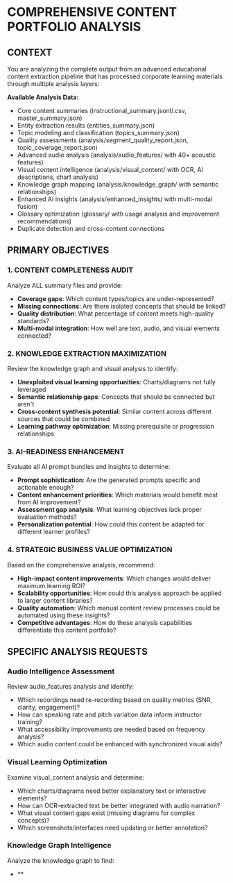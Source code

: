# COMPREHENSIVE CONTENT PORTFOLIO ANALYSIS

## CONTEXT

You are analyzing the complete output from an advanced educational content extraction pipeline that has processed corporate learning materials through multiple analysis layers:

**Available Analysis Data:**

- Core content summaries (instructional_summary.jsonl/.csv, master_summary.json)
- Entity extraction results (entities_summary.json)
- Topic modeling and classification (topics_summary.json)
- Quality assessments (analysis/segment_quality_report.json, topic_coverage_report.json)
- Advanced audio analysis (analysis/audio_features/ with 40+ acoustic features)
- Visual content intelligence (analysis/visual_content/ with OCR, AI descriptions, chart analysis)
- Knowledge graph mapping (analysis/knowledge_graph/ with semantic relationships)
- Enhanced AI insights (analysis/enhanced_insights/ with multi-modal fusion)
- Glossary optimization (glossary/ with usage analysis and improvement recommendations)
- Duplicate detection and cross-content connections

## PRIMARY OBJECTIVES

### 1. **CONTENT COMPLETENESS AUDIT**

Analyze ALL summary files and provide:

- **Coverage gaps**: Which content types/topics are under-represented?
- **Missing connections**: Are there isolated concepts that should be linked?
- **Quality distribution**: What percentage of content meets high-quality standards?
- **Multi-modal integration**: How well are text, audio, and visual elements connected?

### 2. **KNOWLEDGE EXTRACTION MAXIMIZATION**

Review the knowledge graph and visual analysis to identify:

- **Unexploited visual learning opportunities**: Charts/diagrams not fully leveraged
- **Semantic relationship gaps**: Concepts that should be connected but aren't
- **Cross-content synthesis potential**: Similar content across different sources that could be combined
- **Learning pathway optimization**: Missing prerequisite or progression relationships

### 3. **AI-READINESS ENHANCEMENT**

Evaluate all AI prompt bundles and insights to determine:

- **Prompt sophistication**: Are the generated prompts specific and actionable enough?
- **Content enhancement priorities**: Which materials would benefit most from AI improvement?
- **Assessment gap analysis**: What learning objectives lack proper evaluation methods?
- **Personalization potential**: How could this content be adapted for different learner profiles?

### 4. **STRATEGIC BUSINESS VALUE OPTIMIZATION**

Based on the comprehensive analysis, recommend:

- **High-impact content improvements**: Which changes would deliver maximum learning ROI?
- **Scalability opportunities**: How could this analysis approach be applied to larger content libraries?
- **Quality automation**: Which manual content review processes could be automated using these insights?
- **Competitive advantages**: How do these analysis capabilities differentiate this content portfolio?

## SPECIFIC ANALYSIS REQUESTS

### **Audio Intelligence Assessment**

Review audio_features analysis and identify:

- Which recordings need re-recording based on quality metrics (SNR, clarity, engagement)?
- How can speaking rate and pitch variation data inform instructor training?
- What accessibility improvements are needed based on frequency analysis?
- Which audio content could be enhanced with synchronized visual aids?

### **Visual Learning Optimization**

Examine visual_content analysis and determine:

- Which charts/diagrams need better explanatory text or interactive elements?
- How can OCR-extracted text be better integrated with audio narration?
- What visual content gaps exist (missing diagrams for complex concepts)?
- Which screenshots/interfaces need updating or better annotation?

### **Knowledge Graph Intelligence**

Analyze the knowledge graph to find:

- \*\*
